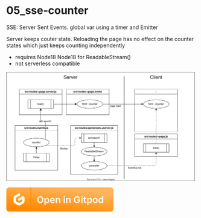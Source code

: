 # 05_sse-counter

SSE: Server Sent Events. global var using a timer and Emitter

Server keeps couter state. Reloading the page has no effect on the counter states which just keeps counting independently

* requires Node18 Node18 for ReadableStream()
* not serverless compatible

<img src="../media/05_sse-counter.drawio.svg" width="500">

[![open in Gitpod](../media/gitpod.svg)](https://gitpod.io/?on=gitpod#https://github.com/MicroWebStacks/svelte-examples/tree/main/05_sse-counter)
